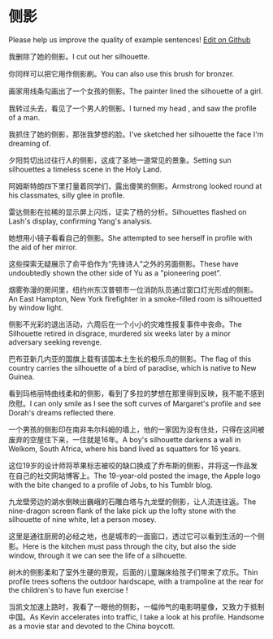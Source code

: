 # 侧影

Please help us improve the quality of example sentences! [Edit on Github](https://github.com/jiyushe/jiyu-example-sentence-source/blob/main/chinese/ceying.md)

<p><span class="chinese">我删除了她的侧影。</span><span class="english">I cut out her silhouette.</span></p>

<p><span class="chinese">你同样可以把它用作侧影刷。</span><span class="english">You can also use this brush for bronzer.</span></p>

<p><span class="chinese">画家用线条勾画出了一个女孩的侧影。</span><span class="english">The painter lined the silhouette of a girl.</span></p>

<p><span class="chinese">我转过头去，看见了一个男人的侧影。</span><span class="english">I turned my head , and saw the profile of a man.</span></p>

<p><span class="chinese">我抓住了她的侧影，那张我梦想的脸。</span><span class="english">I've sketched her silhouette the face I'm dreaming of.</span></p>

<p><span class="chinese">夕阳剪切出过往行人的侧影，这成了圣地一道常见的景象。</span><span class="english">Setting sun silhouettes a timeless scene in the Holy Land.</span></p>

<p><span class="chinese">阿姆斯特朗四下里打量着同学们，露出傻笑的侧影。</span><span class="english">Armstrong looked round at his classmates, silly glee in profile.</span></p>

<p><span class="chinese">雷达侧影在拉稀的显示屏上闪烁，证实了杨的分析。</span><span class="english">Silhouettes flashed on Lash's display, confirming Yang's analysis.</span></p>

<p><span class="chinese">她想用小镜子看看自己的侧影。</span><span class="english">She attempted to see herself in profile with the aid of her mirror.</span></p>

<p><span class="chinese">这些探索无疑展示了俞平伯作为“先锋诗人”之外的另面侧影。</span><span class="english">These have undoubtedly shown the other side of Yu as a "pioneering poet".</span></p>

<p><span class="chinese">烟雾弥漫的房间里，纽约州东汉普顿市一位消防队员通过窗口灯光形成的侧影。</span><span class="english">An East Hampton, New York firefighter in a smoke-filled room is silhouetted by window light.</span></p>

<p><span class="chinese">侧影不光彩的退出活动，六周后在一个小小的灾难性报复事件中丧命。</span><span class="english">The Silhouette retired in disgrace, murdered six weeks later by a minor adversary seeking revenge.</span></p>

<p><span class="chinese">巴布亚新几内亚的国旗上载有该国本土生长的极乐鸟的侧影。</span><span class="english">The flag of this country carries the silhouette of a bird of paradise, which is native to New Guinea.</span></p>

<p><span class="chinese">看到玛格丽特曲线柔和的侧影，看到了多拉的梦想在那里得到反映，我不能不感到欣慰。</span><span class="english">I can only smile as I see the soft curves of Margaret's profile and see Dorah's dreams reflected there.</span></p>

<p><span class="chinese">一个男孩的侧影印在南非韦尔科姆的墙上，他的一家因为没有住处，只得在这间被废弃的空屋住下来，一住就是16年。</span><span class="english">A boy's silhouette darkens a wall in Welkom, South Africa, where his band lived as squatters for 16 years.</span></p>

<p><span class="chinese">这位19岁的设计师将苹果标志被咬的缺口换成了乔布斯的侧影，并将这一作品发在自己的社交网站博客上。</span><span class="english">The 19-year-old posted the image, the Apple logo with the bite changed to a profile of Jobs, to his Tumblr blog.</span></p>

<p><span class="chinese">九龙壁旁边的湖水倒映出巍峨的石雕白塔与九龙壁的侧影，让人流连往返。</span><span class="english">The nine-dragon screen flank of the lake pick up the lofty stone with the silhouette of nine white, let a person mosey.</span></p>

<p><span class="chinese">这里是通往厨房的必经之地，也是城市的一面窗口，透过它可以看到生活的一个侧影。</span><span class="english">Here is the kitchen must pass through the city, but also the side window, through it we can see the life of a silhouette.</span></p>

<p><span class="chinese">树木的侧影柔和了室外生硬的景观，后面的儿童蹦床给孩子们带来了欢乐。</span><span class="english">Thin profile trees softens the outdoor hardscape, with a trampoline at the rear for the children's to have fun exercise !</span></p>

<p><span class="chinese">当凯文加速上路时，我看了一眼他的侧影，一幅帅气的电影明星像，又致力于抵制中国。</span><span class="english">As Kevin accelerates into traffic, I take a look at his profile. Handsome as a movie star and devoted to the China boycott.</span></p>

